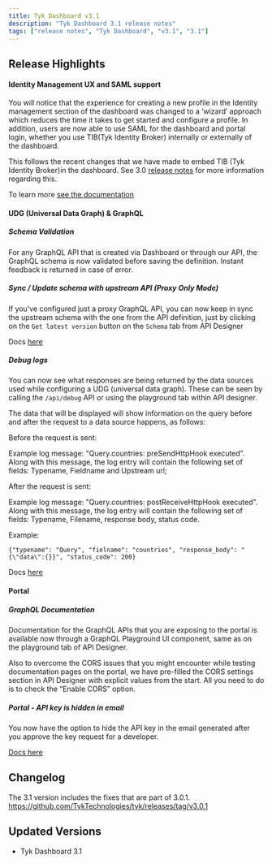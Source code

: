```yaml
---
title: Tyk Dashboard v3.1
description: "Tyk Dashboard 3.1 release notes"
tags: ["release notes", "Tyk Dashboard", "v3.1", "3.1"]
---
```


## Release Highlights

#### Identity Management UX and SAML support

You will notice that the experience for creating a new profile in the Identity management section of the dashboard was changed to a ‘wizard’ approach which reduces the time it takes to get started and configure a profile.
In addition, users are now able to use SAML for the dashboard and portal login, whether you use TIB(Tyk Identity Broker) internally or externally of the dashboard.

This follows the recent changes that we have made to embed TIB (Tyk Identity Broker)in the dashboard. See 3.0 [release notes](https://tyk.io/docs/release-notes/version-3.0/) for more information regarding this.

To learn more [see the documentation](https://tyk.io/docs/getting-started/tyk-components/identity-broker/)

#### UDG (Universal Data Graph) & GraphQL

##### Schema Validation

For any GraphQL API that is created via Dashboard or through our API, the GraphQL schema is now validated before saving the definition. Instant feedback is returned in case of error.

##### Sync / Update schema with upstream API (Proxy Only Mode)

If you’ve configured just a proxy GraphQL API, you can now keep in sync the upstream schema with the one from the API definition, just by clicking on the `Get latest version` button on the `Schema` tab from API Designer

Docs [here](https://tyk.io/docs/graphql/syncing-schema/)

##### Debug logs

You can now see what responses are being returned by the data sources used while configuring a UDG (universal data graph). These can be seen by calling the `/api/debug` API or using the playground tab within API designer.

The data that will be displayed will show information on the query before and after the request to a data source happens, as follows:

Before the request is sent:

Example log message: "Query.countries: preSendHttpHook executed”. Along with this message, the log entry will contain the following set of fields: Typename, Fieldname and Upstream url;

After the request is sent:

Example log message: "Query.countries: postReceiveHttpHook executed”. Along with this message, the log entry will contain the following set of fields: Typename, Filename, response body, status code.

Example:

`{"typename": "Query", "fielname": "countries", "response_body": "{\"data\":{}}", "status_code": 200}`

Docs [here](https://tyk.io/docs/graphql/graphql-playground/)

#### Portal

##### GraphQL Documentation

Documentation for the GraphQL APIs that you are exposing to the portal is available now through a GraphQL Playground UI component, same as on the playground tab of API Designer.

Also to overcome the CORS issues that you might encounter while testing documentation pages on the portal, we have pre-filled the CORS settings section in API Designer with explicit values from the start. All you need to do is to check the “Enable CORS” option.

##### Portal - API key is hidden in email

You now have the option to hide the API key in the email generated after you approve the key request for a developer.

[Docs here](https://tyk.io/docs/tyk-developer-portal/key-requests/)

## Changelog

The 3.1 version includes the fixes that are part of 3.0.1.
https://github.com/TykTechnologies/tyk/releases/tag/v3.0.1

## Updated Versions

- Tyk Dashboard 3.1
